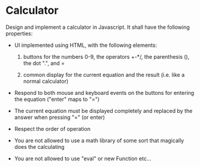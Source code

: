 # Calculator 

Design and implement a calculator in Javascript. It shall have the following properties:

- UI implemented using HTML, with the following elements:

  1. buttons for the numbers 0-9, the operators +-*/, the parenthesis (), the dot ".", and =

  2. common display for the current equation and the result (i.e. like a normal calculator)

- Respond to both mouse and keyboard events on the buttons for entering the equation ("enter" maps to "=")

- The current equation must be displayed completely and replaced by the answer when pressing "=" (or enter)

- Respect the order of operation

- You are not allowed to use a math library of some sort that magically does the calculating

- You are not allowed to use "eval" or new Function etc...